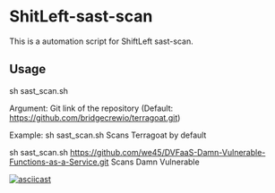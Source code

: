 # ShitLeft-sast-scan
This is a automation script for ShiftLeft sast-scan.

## Usage
sh sast_scan.sh

Argument:
<git link> Git link of the repository (Default: https://github.com/bridgecrewio/terragoat.git)

Example:
sh sast_scan.sh
Scans Terragoat by default

sh sast_scan.sh https://github.com/we45/DVFaaS-Damn-Vulnerable-Functions-as-a-Service.git
Scans Damn Vulnerable

[![asciicast](https://asciinema.org/a/523067.svg)](https://asciinema.org/a/523067?autoplay=1&loop=1&idleTimeLimit=2)
